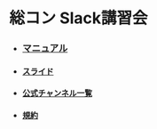 # 総コン Slack講習会

- ### [マニュアル](https://scrapbox.io/sokon/Slackマニュアル)
- #### [スライド](https://github.com/TokiwaTools/sokon_slack/blob/master/sokon_slack_v3.pdf)
- #### [公式チャンネル一覧](https://scrapbox.io/sokon/公式チャンネル一覧)
- #### [規約](https://scrapbox.io/sokon/Slack%E5%88%A9%E7%94%A8%E8%A6%8F%E7%B4%84)
